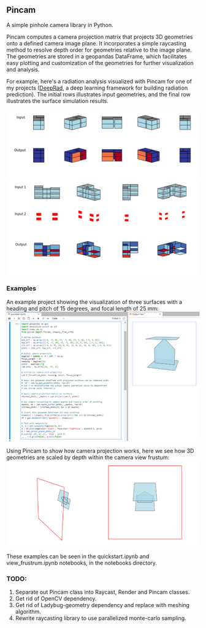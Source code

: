 ## Pincam
A simple pinhole camera library in Python.

Pincam computes a camera projection matrix that projects 3D geometries onto a defined camera image plane. It incorporates a simple raycasting method to resolve depth order for geometries relative to the image plane. The geometries are stored in a geopandas DataFrame, which facilitates easy plotting and customization of the geometries for further visualization and analysis.

For example, here's a radiation analysis visualized with Pincam for one of my projects ([DeepRad](https://github.com/saeranv/DeepRad), a deep learning framework for building radiation prediction). The initial rows illustrates input geometries, and the final row illustrates the surface simulation results.  

![x](/resources/imgs/in_out.PNG "x")
![x](/resources/imgs/in_out2.PNG "x")

### Examples
An example project showing the visualization of three surfaces with a heading and pitch of 15 degrees, and focal length of 25 mm:
![x](/resources/imgs/box_example_2.PNG "x")

Using Pincam to show how camera projection works, here we see how 3D geometries are scaled by depth within the camera view frustum:
![x](/resources/imgs/view_frustrum.png "x")

These examples can be seen in the quickstart.ipynb and view_frustrum.ipynb notebooks, in the notebooks directory.


### TODO:

1. Separate out Pincam class into Raycast, Render and Pincam classes.
2. Get rid of OpenCV dependency.
3. Get rid of Ladybug-geometry dependency and replace with meshing algorithm.
1. Rewrite raycasting library to use parallelized monte-carlo sampling.
